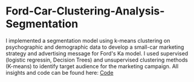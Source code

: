 # Ford-Car-Clustering-Analysis-Segmentation

I implemented a segmentation model using k-means clustering on psychographic and demographic data to develop a small-car marketing strategy and advertising message for Ford's Ka model. I used supervised (logistic regressin, Decision Trees) and unsupervised clustering methods (K-means) to identify target audience for the marketing campaign. 
All insights and code can be found here: [Code](/FordKa_Analysis.R)

